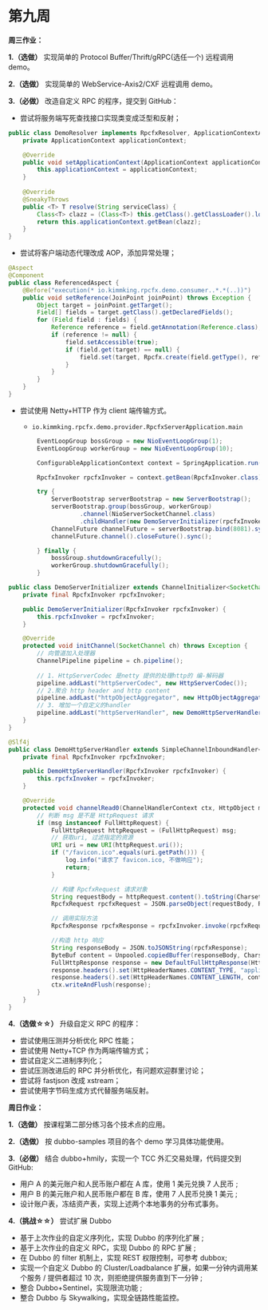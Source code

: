 # 第九周

**周三作业：**

**1.（选做）** 实现简单的 Protocol Buffer/Thrift/gRPC(选任一个) 远程调用 demo。

**2.（选做）** 实现简单的 WebService-Axis2/CXF 远程调用 demo。

**3.（必做）** 改造自定义 RPC 的程序，提交到 GitHub：

- 尝试将服务端写死查找接口实现类变成泛型和反射；

```java
public class DemoResolver implements RpcfxResolver, ApplicationContextAware {
    private ApplicationContext applicationContext;

    @Override
    public void setApplicationContext(ApplicationContext applicationContext) {
        this.applicationContext = applicationContext;
    }
    
    @Override
    @SneakyThrows
    public <T> T resolve(String serviceClass) {
        Class<T> clazz = (Class<T>) this.getClass().getClassLoader().loadClass(serviceClass);
        return this.applicationContext.getBean(clazz);
    }
}
```

- 尝试将客户端动态代理改成 AOP，添加异常处理；
  
```java
@Aspect
@Component
public class ReferencedAspect {
    @Before("execution(* io.kimmking.rpcfx.demo.consumer..*.*(..))")
    public void setReference(JoinPoint joinPoint) throws Exception {
        Object target = joinPoint.getTarget();
        Field[] fields = target.getClass().getDeclaredFields();
        for (Field field : fields) {
            Reference reference = field.getAnnotation(Reference.class);
            if (reference != null) {
                field.setAccessible(true);
                if (field.get(target) == null) {
                    field.set(target, Rpcfx.create(field.getType(), reference.url()));
                }
            }
        }
    }
}
```

- 尝试使用 Netty+HTTP 作为 client 端传输方式。

    - `io.kimmking.rpcfx.demo.provider.RpcfxServerApplication.main`
```java
        EventLoopGroup bossGroup = new NioEventLoopGroup(1);
        EventLoopGroup workerGroup = new NioEventLoopGroup(10);

        ConfigurableApplicationContext context = SpringApplication.run(RpcfxServerApplication.class, args);

        RpcfxInvoker rpcfxInvoker = context.getBean(RpcfxInvoker.class);

        try {
            ServerBootstrap serverBootstrap = new ServerBootstrap();
            serverBootstrap.group(bossGroup, workerGroup)
                    .channel(NioServerSocketChannel.class)
                    .childHandler(new DemoServerInitializer(rpcfxInvoker));
            ChannelFuture channelFuture = serverBootstrap.bind(8081).sync();
            channelFuture.channel().closeFuture().sync();

        } finally {
            bossGroup.shutdownGracefully();
            workerGroup.shutdownGracefully();
        }
```

```java
public class DemoServerInitializer extends ChannelInitializer<SocketChannel> {
    private final RpcfxInvoker rpcfxInvoker;

    public DemoServerInitializer(RpcfxInvoker rpcfxInvoker) {
        this.rpcfxInvoker = rpcfxInvoker;
    }

    @Override
    protected void initChannel(SocketChannel ch) throws Exception {
        // 向管道加入处理器
        ChannelPipeline pipeline = ch.pipeline();
        
        // 1. HttpServerCodec 是netty 提供的处理http的 编-解码器
        pipeline.addLast("httpServerCodec", new HttpServerCodec());
        // 2.聚合 http header and http content
        pipeline.addLast("httpObjectAggregator", new HttpObjectAggregator(10 * 1024 * 1024));
        // 3. 增加一个自定义的handler
        pipeline.addLast("httpServerHandler", new DemoHttpServerHandler(rpcfxInvoker));
    }
}
```

```java
@Slf4j
public class DemoHttpServerHandler extends SimpleChannelInboundHandler<HttpObject> {
    private final RpcfxInvoker rpcfxInvoker;

    public DemoHttpServerHandler(RpcfxInvoker rpcfxInvoker) {
        this.rpcfxInvoker = rpcfxInvoker;
    }

    @Override
    protected void channelRead0(ChannelHandlerContext ctx, HttpObject msg) throws Exception {
        // 判断 msg 是不是 HttpRequest 请求
        if (msg instanceof FullHttpRequest) {
            FullHttpRequest httpRequest = (FullHttpRequest) msg;
            // 获取uri, 过滤指定的资源
            URI uri = new URI(httpRequest.uri());
            if ("/favicon.ico".equals(uri.getPath())) {
                log.info("请求了 favicon.ico, 不做响应");
                return;
            }

            // 构建 RpcfxRequest 请求对象
            String requestBody = httpRequest.content().toString(CharsetUtil.UTF_8);
            RpcfxRequest rpcfxRequest = JSON.parseObject(requestBody, RpcfxRequest.class);

            // 调用实际方法
            RpcfxResponse rpcfxResponse = rpcfxInvoker.invoke(rpcfxRequest);

            //构造 http 响应
            String responseBody = JSON.toJSONString(rpcfxResponse);
            ByteBuf content = Unpooled.copiedBuffer(responseBody, CharsetUtil.UTF_8);
            FullHttpResponse response = new DefaultFullHttpResponse(HttpVersion.HTTP_1_1, HttpResponseStatus.OK, content);
            response.headers().set(HttpHeaderNames.CONTENT_TYPE, "application/json; charset=utf-8");
            response.headers().set(HttpHeaderNames.CONTENT_LENGTH, content.readableBytes());
            ctx.writeAndFlush(response);
        }
    }
}
```

**4.（选做☆☆）** 升级自定义 RPC 的程序：

- 尝试使用压测并分析优化 RPC 性能；
- 尝试使用 Netty+TCP 作为两端传输方式；
- 尝试自定义二进制序列化；
- 尝试压测改进后的 RPC 并分析优化，有问题欢迎群里讨论；
- 尝试将 fastjson 改成 xstream；
- 尝试使用字节码生成方式代替服务端反射。

**周日作业：**

**1.（选做）** 按课程第二部分练习各个技术点的应用。

**2.（选做）** 按 dubbo-samples 项目的各个 demo 学习具体功能使用。

**3.（必做）** 结合 dubbo+hmily，实现一个 TCC 外汇交易处理，代码提交到 GitHub:

- 用户 A 的美元账户和人民币账户都在 A 库，使用 1 美元兑换 7 人民币 ;
- 用户 B 的美元账户和人民币账户都在 B 库，使用 7 人民币兑换 1 美元 ;
- 设计账户表，冻结资产表，实现上述两个本地事务的分布式事务。

**4.（挑战☆☆）** 尝试扩展 Dubbo

- 基于上次作业的自定义序列化，实现 Dubbo 的序列化扩展 ;
- 基于上次作业的自定义 RPC，实现 Dubbo 的 RPC 扩展 ;
- 在 Dubbo 的 filter 机制上，实现 REST 权限控制，可参考 dubbox;
- 实现一个自定义 Dubbo 的 Cluster/Loadbalance 扩展，如果一分钟内调用某个服务 / 提供者超过 10 次，则拒绝提供服务直到下一分钟 ;
- 整合 Dubbo+Sentinel，实现限流功能 ;
- 整合 Dubbo 与 Skywalking，实现全链路性能监控。
